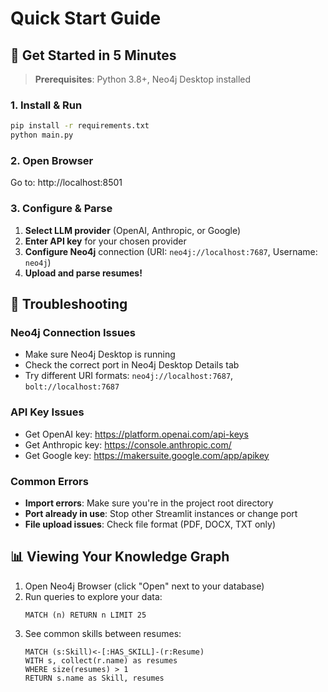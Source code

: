 # Quick Start Guide

## 🚀 Get Started in 5 Minutes

> **Prerequisites**: Python 3.8+, Neo4j Desktop installed

### 1. Install & Run
```bash
pip install -r requirements.txt
python main.py
```

### 2. Open Browser
Go to: http://localhost:8501

### 3. Configure & Parse
1. **Select LLM provider** (OpenAI, Anthropic, or Google)
2. **Enter API key** for your chosen provider
3. **Configure Neo4j** connection (URI: `neo4j://localhost:7687`, Username: `neo4j`)
4. **Upload and parse resumes!**

## 🔧 Troubleshooting

### Neo4j Connection Issues
- Make sure Neo4j Desktop is running
- Check the correct port in Neo4j Desktop Details tab
- Try different URI formats: `neo4j://localhost:7687`, `bolt://localhost:7687`

### API Key Issues
- Get OpenAI key: https://platform.openai.com/api-keys
- Get Anthropic key: https://console.anthropic.com/
- Get Google key: https://makersuite.google.com/app/apikey

### Common Errors
- **Import errors**: Make sure you're in the project root directory
- **Port already in use**: Stop other Streamlit instances or change port
- **File upload issues**: Check file format (PDF, DOCX, TXT only)

## 📊 Viewing Your Knowledge Graph

1. Open Neo4j Browser (click "Open" next to your database)
2. Run queries to explore your data:
   ```cypher
   MATCH (n) RETURN n LIMIT 25
   ```
3. See common skills between resumes:
   ```cypher
   MATCH (s:Skill)<-[:HAS_SKILL]-(r:Resume)
   WITH s, collect(r.name) as resumes
   WHERE size(resumes) > 1
   RETURN s.name as Skill, resumes
   ```
